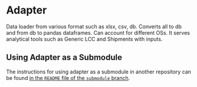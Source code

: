 # Adapter

Data loader from various format such as xlsx, csv, db. Converts all to db and from db to pandas dataframes. Can account for different OSs. It serves analytical tools such as Generic LCC and Shipments with inputs.

## Using Adapter as a Submodule

The instructions for using adapter as a submodule in another repository can be found [in the `README` file of the `submodule` branch](https://bitbucket.org/eetd-ees/adapter/src/submodule/README.md).
